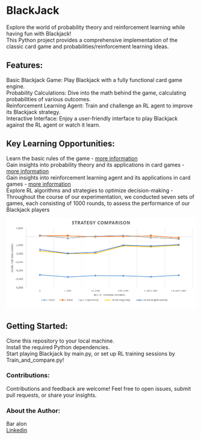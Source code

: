 # BlackJack
Explore the world of probability theory and reinforcement learning while having fun with Blackjack!    
This Python project provides a comprehensive implementation of the classic card game and probabilities/reinforcement learning ideas.    

## Features:

Basic Blackjack Game: Play Blackjack with a fully functional card game engine.   
Probability Calculations: Dive into the math behind the game, calculating probabilities of various outcomes.  
Reinforcement Learning Agent: Train and challenge an RL agent to improve its Blackjack strategy.   
Interactive Interface: Enjoy a user-friendly interface to play Blackjack against the RL agent or watch it learn.  

## Key Learning Opportunities:

Learn the basic rules of the game - [more information](https://github.com/Bar-A-94/BlackJack/tree/master/Game)    
Gain insights into probability theory and its applications in card games - [more information](https://github.com/Bar-A-94/BlackJack/tree/master/Players/TablesPlayers)    
Gain insights into reinforcement learning agent and its applications in card games  - [more information](https://github.com/Bar-A-94/BlackJack/tree/master/Players/RLPlayers)     
Explore RL algorithms and strategies to optimize decision-making - Throughout the course of our experimentation, we conducted seven sets of games, each consisting of 1000 rounds, to assess the performance of our Blackjack players   

![Comparison graph](https://github.com/Bar-A-94/BlackJack/blob/master/compare/compare%201000%20games%20for%20each%20training%20session.png?raw=true)
## Getting Started:

Clone this repository to your local machine.  
Install the required Python dependencies.  
Start playing Blackjack by main.py, or set up RL training sessions by Train_and_compare.py!   

### Contributions:
Contributions and feedback are welcome! Feel free to open issues, submit pull requests, or share your insights.  

### About the Author:
Bar alon   
[Linkedin](https://www.linkedin.com/in/bar-alon-037201228/)
